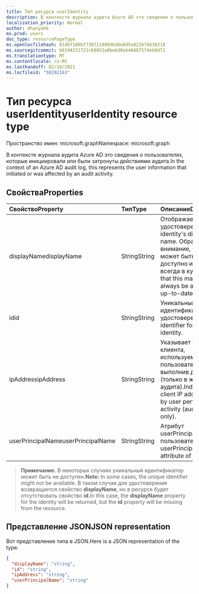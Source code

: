 ```yaml
---
title: Тип ресурса userIdentity
description: В контексте журнала аудита Azure AD это сведения о пользователях, которые инициировали или были затронуты действиями аудита.
localization_priority: Normal
author: dhanyahk
ms.prod: users
doc_type: resourcePageType
ms.openlocfilehash: 814b7106bf738711099d6d6e8d5e821b7b638318
ms.sourcegitcommit: b0194231721c68053a0be6d8eb46687574eb8d71
ms.translationtype: MT
ms.contentlocale: ru-RU
ms.lasthandoff: 02/18/2021
ms.locfileid: "50292163"
---
```

# <a name="useridentity-resource-type"></a><span data-ttu-id="d2981-103">Тип ресурса userIdentity</span><span class="sxs-lookup"><span data-stu-id="d2981-103">userIdentity resource type</span></span>

<span data-ttu-id="d2981-104">Пространство имен: microsoft.graph</span><span class="sxs-lookup"><span data-stu-id="d2981-104">Namespace: microsoft.graph</span></span>

<span data-ttu-id="d2981-105">В контексте журнала аудита Azure AD это сведения о пользователях, которые инициировали или были затронуты действиями аудита.</span><span class="sxs-lookup"><span data-stu-id="d2981-105">In the context of an Azure AD audit log, this represents the user information that initiated or was affected by an audit activity.</span></span>

## <a name="properties"></a><span data-ttu-id="d2981-106">Свойства</span><span class="sxs-lookup"><span data-stu-id="d2981-106">Properties</span></span>

| <span data-ttu-id="d2981-107">Свойство</span><span class="sxs-lookup"><span data-stu-id="d2981-107">Property</span></span>     | <span data-ttu-id="d2981-108">Тип</span><span class="sxs-lookup"><span data-stu-id="d2981-108">Type</span></span>   |<span data-ttu-id="d2981-109">Описание</span><span class="sxs-lookup"><span data-stu-id="d2981-109">Description</span></span>|
|:---------------|:--------|:----------|
| <span data-ttu-id="d2981-110">displayName</span><span class="sxs-lookup"><span data-stu-id="d2981-110">displayName</span></span> | <span data-ttu-id="d2981-111">String</span><span class="sxs-lookup"><span data-stu-id="d2981-111">String</span></span> | <span data-ttu-id="d2981-112">Отображаемое имя удостоверения.</span><span class="sxs-lookup"><span data-stu-id="d2981-112">The identity's display name.</span></span> <span data-ttu-id="d2981-113">Обратите внимание, что это может быть не всегда доступно или не всегда в курсе.</span><span class="sxs-lookup"><span data-stu-id="d2981-113">Note that this may not always be available or up-to-date.</span></span>    |
| <span data-ttu-id="d2981-114">id</span><span class="sxs-lookup"><span data-stu-id="d2981-114">id</span></span>          | <span data-ttu-id="d2981-115">String</span><span class="sxs-lookup"><span data-stu-id="d2981-115">String</span></span> | <span data-ttu-id="d2981-116">Уникальный идентификатор удостоверения.</span><span class="sxs-lookup"><span data-stu-id="d2981-116">Unique identifier for the identity.</span></span>  |
| <span data-ttu-id="d2981-117">ipAddress</span><span class="sxs-lookup"><span data-stu-id="d2981-117">ipAddress</span></span>   | <span data-ttu-id="d2981-118">String</span><span class="sxs-lookup"><span data-stu-id="d2981-118">String</span></span>| <span data-ttu-id="d2981-119">Указывает IP-адрес клиента, используемый пользователем, выполнив действие (только в журнале аудита).</span><span class="sxs-lookup"><span data-stu-id="d2981-119">Indicates the client IP address used by user performing the activity (audit log only).</span></span>|
| <span data-ttu-id="d2981-120">userPrincipalName</span><span class="sxs-lookup"><span data-stu-id="d2981-120">userPrincipalName</span></span> | <span data-ttu-id="d2981-121">String</span><span class="sxs-lookup"><span data-stu-id="d2981-121">String</span></span>  | <span data-ttu-id="d2981-122">Атрибут userPrincipalName пользователя.</span><span class="sxs-lookup"><span data-stu-id="d2981-122">The userPrincipalName attribute of the user.</span></span> |

><span data-ttu-id="d2981-123">**Примечание.** В некоторых случаях уникальный идентификатор может быть не доступен.</span><span class="sxs-lookup"><span data-stu-id="d2981-123">**Note:** In some cases, the unique identifier might not be available.</span></span> <span data-ttu-id="d2981-124">В таком случае для удостоверения возвращается свойство **displayName**, но в ресурсе будет отсутствовать свойство **id**.</span><span class="sxs-lookup"><span data-stu-id="d2981-124">In this case, the **displayName** property for the identity will be returned, but the **id** property will be missing from the resource.</span></span>

## <a name="json-representation"></a><span data-ttu-id="d2981-125">Представление JSON</span><span class="sxs-lookup"><span data-stu-id="d2981-125">JSON representation</span></span>

<span data-ttu-id="d2981-126">Вот представление типа в JSON.</span><span class="sxs-lookup"><span data-stu-id="d2981-126">Here is a JSON representation of the type.</span></span>

<!-- {
  "blockType": "resource",
  "optionalProperties": [
"displayName", "thumbnails"
  ],
  "@odata.type": "microsoft.graph.userIdentity"
}-->

```json
{
  "displayName": "string",
  "id": "string",
  "ipAddress": "string",
  "userPrincipalName": "string"
}

```

<!--
{
  "type": "#page.annotation",
  "description": "userIdentity type",
  "keywords": "",
  "section": "documentation",
  "tocPath": "",
  "suppressions": [
  ]
}
-->

